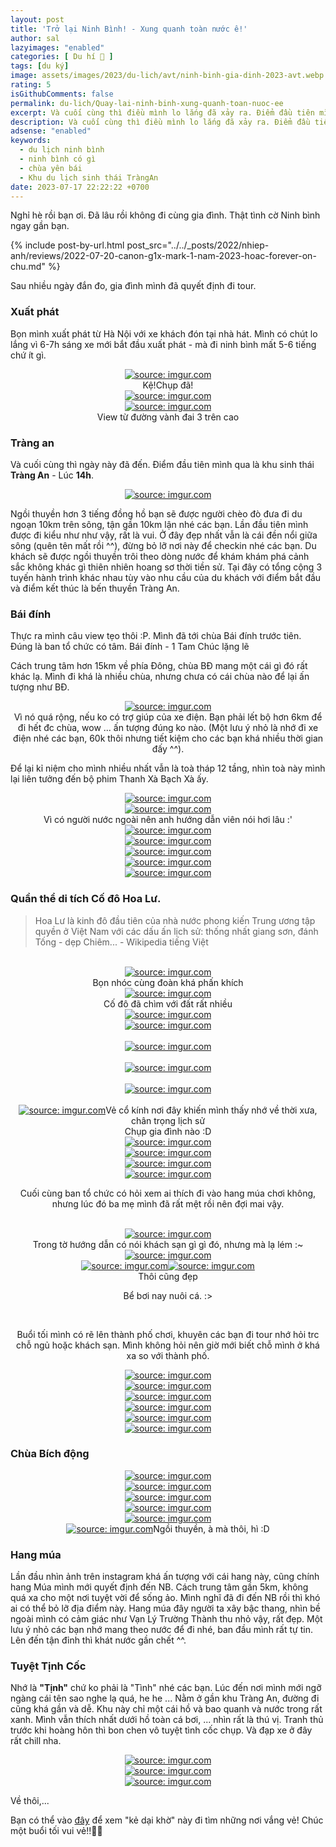 ```yaml
---
layout: post
title: 'Trở lại Ninh Bình! - Xung quanh toàn nước ê!'
author: sal
lazyimages: "enabled"
categories: [ Du hí 🛫 ]
tags: [du ký]
image: assets/images/2023/du-lich/avt/ninh-binh-gia-dinh-2023-avt.webp
rating: 5
isGithubComments: false
permalink: du-lich/Quay-lai-ninh-binh-xung-quanh-toan-nuoc-ee
excerpt: Và cuối cùng thì điều mình lo lắng đã xảy ra. Điểm đầu tiên mình qua là khu sinh thái Tràng An - Lúc 14h.
description: Và cuối cùng thì điều mình lo lắng đã xảy ra. Điểm đầu tiên mình qua là khu sinh thái Tràng An - Lúc 14h.
adsense: "enabled"
keywords:
  - du lịch ninh bình
  - ninh bình có gì
  - chùa yên bái
  - Khu du lịch sinh thái TràngAn
date: 2023-07-17 22:22:22 +0700
---
```


Nghỉ hè rồi bạn ơi. Đã lâu rồi không đi cùng gia đình. Thật tình cờ Ninh bình ngay gần bạn.

{% include post-by-url.html post_src="../../_posts/2022/nhiep-anh/reviews/2022-07-20-canon-g1x-mark-1-nam-2023-hoac-forever-on-chu.md" %}

Sau nhiều ngày đắn đo, gia đình mình đã quyết định đi tour.

### Xuất phát

Bọn mình xuất phát từ Hà Nội với xe khách đón tại nhà hát. Mình có chút lo lắng vì 6-7h sáng xe mới bắt đầu xuất phát - mà đi ninh bình mất 5-6 tiếng chứ ít gì.

<div class="content" style="text-align:center; "><a href="https://imgur.com/MH0EzXM"><img src="https://i.imgur.com/MH0EzXM.jpg" title="source: imgur.com" /></a><br><span class="image-caption">Kệ!Chụp đã!</span><br><a href="https://imgur.com/fLZA24Y"><img src="https://i.imgur.com/fLZA24Y.jpg" title="source: imgur.com" /></a><br><a href="https://imgur.com/uDMlPt0"><img src="https://i.imgur.com/uDMlPt0.jpg" title="source: imgur.com" /></a><br><span class="image-caption">View từ đường vành đai 3 trên cao</span></div>

### Tràng an

Và cuối cùng thì ngày này đã đến. Điểm đầu tiên mình qua là khu sinh thái **Tràng An** - Lúc **14h**.

<div class="content" style="text-align:center; "><a href="https://imgur.com/djVCTsQ"><img src="https://i.imgur.com/djVCTsQ.jpg" title="source: imgur.com" /></a></div>

Ngồi thuyền hơn 3 tiếng đồng hồ bạn sẽ được người chèo đò đưa đi du ngoạn 10km trên sông, tận gần 10km lận nhé các bạn. Lần đầu tiên mình được đi kiểu như như vậy, rất là vui. Ở đây đẹp nhất vẫn là cái đền nổi giữa sông (quên tên mất rồi ^^), đừng bỏ lỡ nơi này để checkin nhé các bạn. Du khách sẽ được ngồi thuyền trôi theo dòng nước để khám khám phá cảnh sắc không khác gì thiên nhiên hoang sơ thời tiền sử. Tại đây có tổng cộng 3 tuyến hành trình khác nhau tùy vào nhu cầu của du khách với điểm bắt đầu và điểm kết thúc là bến thuyền Tràng An.

### Bái đính

Thực ra mình câu view tẹo thôi :P. Mình đã tới chùa Bái đính trước tiên. Đúng là ban tổ chức có tâm. Bái đính - 1 Tam Chúc lặng lẽ


Cách trung tâm hơn 15km về phía Đông, chùa BĐ mang một cái gì đó rất khác lạ. Mình đi khá là nhiều chùa, nhưng chưa có cái chùa nào để lại ấn tượng như BĐ.

<div class="content" style="text-align:center; "><a href="https://imgur.com/rAQn7Rq"><img src="https://i.imgur.com/rAQn7Rq.jpg" title="source: imgur.com" /></a><br><span class="image-caption">Vì nó quá rộng, nếu ko có trợ giúp của xe điện. Bạn phải lết bộ hơn 6km để đi hết đc chùa, wow ... ấn tượng đúng ko nào. (Một lưu ý nhỏ là nhớ đi xe điện nhé các bạn, 60k thôi nhưng tiết kiệm cho các bạn khá nhiều thời gian đấy ^^).</span></div>

Để lại kỉ niệm cho mình nhiều nhất vẫn là toà tháp 12 tầng, nhìn toà này mình lại liên tưởng đến bộ phim Thanh Xà Bạch Xà ấy.

<div class="content" style="text-align:center; ">
<a href="https://imgur.com/5Ju0uwx"><img src="https://i.imgur.com/5Ju0uwx.jpg" title="source: imgur.com" /></a><br><a href="https://imgur.com/963jK4u"><img src="https://i.imgur.com/963jK4u.jpg" title="source: imgur.com" /></a><br><span class="image-caption">Vì có người nước ngoài nên anh hướng dẫn viên nói hơi lâu :'</span><br><a href="https://imgur.com/ioo8ixD"><img src="https://i.imgur.com/ioo8ixD.jpg" title="source: imgur.com" /></a><br><a href="https://imgur.com/0qvd0z9"><img src="https://i.imgur.com/0qvd0z9.jpg" title="source: imgur.com" /></a><br><a href="https://imgur.com/1hWaal9"><img src="https://i.imgur.com/1hWaal9.jpg" title="source: imgur.com" /></a><br><a href="https://imgur.com/JpsawWn"><img src="https://i.imgur.com/JpsawWn.jpg" title="source: imgur.com" /></a><br><a href="https://imgur.com/PjXUnZo"><img src="https://i.imgur.com/PjXUnZo.jpg" title="source: imgur.com" /></a></div>

### Quần thể di tích Cố đô Hoa Lư.

<blockquote>Hoa Lư là kinh đô đầu tiên của nhà nước phong kiến Trung ương tập quyền ở Việt Nam với các dấu ấn lịch sử: thống nhất giang sơn, đánh Tống - dẹp Chiêm... - Wikipedia tiếng Việt
</blockquote><br>
<div class="content" style="text-align:center; "><a href="https://imgur.com/GliVusm"><img src="https://i.imgur.com/GliVusm.jpg" title="source: imgur.com" /></a><br><span class="image-caption">Bọn nhóc cùng đoàn khá phấn khích</span><br><a href="https://imgur.com/vtMnMri"><img src="https://i.imgur.com/vtMnMri.jpg" title="source: imgur.com" /></a><br><span class="image-caption">Cố đô đã chìm với đất rất nhiều</span><br><a href="https://imgur.com/GliVusm"><a href="https://imgur.com/LMqQWov"><img src="https://i.imgur.com/LMqQWov.jpg" title="source: imgur.com" /></a><br><a href="https://imgur.com/GliVusm"><a href="https://imgur.com/stWQx3s"><img src="https://i.imgur.com/stWQx3s.jpg" title="source: imgur.com" /></a><br><br><a href="https://imgur.com/ZQ5u8nn"><img src="https://i.imgur.com/ZQ5u8nn.jpg" title="source: imgur.com" /></a><br><br><a href="https://imgur.com/oOWRsDZ"><img src="https://i.imgur.com/oOWRsDZ.jpg" title="source: imgur.com" /></a><br><br><a href="https://imgur.com/4o1ngDW"><img src="https://i.imgur.com/4o1ngDW.jpg" title="source: imgur.com" /></a><br><br><a href="https://imgur.com/sKBJi5E"><img src="https://i.imgur.com/sKBJi5E.jpg" title="source: imgur.com" /></a><span class="image-caption">Vẻ cổ kính nơi đây khiến mình thấy nhớ về thời xưa, chân trọng lịch sử</span><br>Chụp gia đình nào :D<br><a href="https://imgur.com/tk2ND9I"><img src="https://i.imgur.com/tk2ND9I.jpg" title="source: imgur.com" /></a><br><a href="https://imgur.com/vUr5Q9U"><img src="https://i.imgur.com/vUr5Q9U.jpg" title="source: imgur.com" /></a><br><a href="https://imgur.com/pJAY231"><img src="https://i.imgur.com/pJAY231.jpg" title="source: imgur.com" /></a><br><a href="https://imgur.com/LDSX9lZ"><img src="https://i.imgur.com/LDSX9lZ.png" title="source: imgur.com" /></a><br><p>Cuối cùng ban tổ chức có hỏi xem ai thích đi vào hang múa chơi không, nhưng lúc đó ba mẹ mình đã rất mệt rồi nên đợi mai vậy.</p><br><a href="https://imgur.com/YG1j6jb"><img src="https://i.imgur.com/YG1j6jb.jpg" title="source: imgur.com" /></a><br><span class="image-caption">Trong tờ hướng dẫn có nói khách sạn gì gì đó, nhưng mà lạ lém :~</span>
<a href="https://imgur.com/czcjS4h"><img src="https://i.imgur.com/czcjS4h.jpg" title="source: imgur.com" /></a><br><a href="https://imgur.com/xG4HUUg"><img src="https://i.imgur.com/xG4HUUg.jpg" title="source: imgur.com" /></a><a href="https://imgur.com/xG4HUUg"><img src="https://i.imgur.com/xG4HUUg.jpg" title="source: imgur.com" /></a><br><span class="image-caption">Thôi cũng đẹp</span><br><p>Bể bơi nay nuôi cá. :></p><br><p>Buổi tối mình có rẽ lên thành phố chơi, khuyên các bạn đi tour nhớ hỏi trc chỗ ngủ hoặc khách sạn. Mình không hỏi nên giờ mới biết chỗ mình ở khá xa so với thành phố.</p>
<a href="https://imgur.com/UBlUOnL"><img src="https://i.imgur.com/UBlUOnL.jpg" title="source: imgur.com" /></a><br><a href="https://imgur.com/GbDosiD"><img src="https://i.imgur.com/GbDosiD.jpg" title="source: imgur.com" /></a><br><a href="https://imgur.com/GbDosiD"><img src="https://i.imgur.com/GbDosiD.jpg" title="source: imgur.com" /></a><br><a href="https://imgur.com/COVmJuZ"><img src="https://i.imgur.com/COVmJuZ.jpg" title="source: imgur.com" /></a><br><a href="https://imgur.com/IzEaq9G"><img src="https://i.imgur.com/IzEaq9G.jpg" title="source: imgur.com" /></a><br><a href="https://imgur.com/K94IvOx"><img src="https://i.imgur.com/K94IvOx.jpg" title="source: imgur.com" /></a></div>
<h3>Chùa Bích động</h3>
<div class="content" style="text-align:center; ">
<a href="https://imgur.com/PVrPtBp"><img src="https://i.imgur.com/PVrPtBp.jpg" title="source: imgur.com" /></a><br><a href="https://imgur.com/SAbfdaG"><img src="https://i.imgur.com/SAbfdaG.jpg" title="source: imgur.com" /></a><br><a href="https://imgur.com/OUlhfar"><img src="https://i.imgur.com/OUlhfar.jpg" title="source: imgur.com" /></a><br><a href="https://imgur.com/qGC98vx"><img src="https://i.imgur.com/qGC98vx.jpg" title="source: imgur.com" /></a><br><a href="https://imgur.com/8bKdOgv"><img src="https://i.imgur.com/8bKdOgv.jpg" title="source: imgur.com" /></a><br><a href="https://imgur.com/PVrPtBp"><img src="https://i.imgur.com/PVrPtBp.jpg" title="source: imgur.com" /></a><span class="image-caption">Ngồi thuyền, à mà thôi, hì :D</span><br><p></p></div>
<h3>Hang múa</h3>

Lần đầu nhìn ảnh trên instagram khá ấn tượng với cái hang này, cũng chính hang Múa mình mới quyết định đến NB. Cách trung tâm gần 5km, không quá xa cho một nơi tuyệt vời để sống ảo. Mình nghĩ đã đi đến NB rồi thì khó ai có thể bỏ lỡ địa điểm này. Hang múa đây người ta xây bậc thang, nhìn bề ngoài mình có cảm giác như Vạn Lý Trường Thành thu nhỏ vậy, rất đẹp. Một lưu ý nhỏ các bạn nhớ mang theo nước để đi nhé, ban đầu mình rất tự tin. Lên đến tận đỉnh thì khát nước gần chết ^^.

<h3>Tuyệt Tịnh Cốc</h3>

Nhớ là **"Tịnh"** chứ ko phải là "Tình" nhé các bạn. Lúc đến nơi mình mới ngỡ ngàng cái tên sao nghe lạ quá, he he ... Nằm ở gần khu Tràng An, đường đi cũng khá gần và dễ. Khu này chỉ một cái hồ và bao quanh và nước trong rất xanh. Mình vẫn thích nhất dưới hồ toàn cá bơi, ... nhìn rất là thú vị.
Tranh thủ trước khi hoàng hôn thì bon chen vô tuyệt tình cốc chụp. Và đạp xe ở đây rất chill nha.

<div class="content" style="text-align:center; ">
<a href="https://imgur.com/swoh4H9"><img src="https://i.imgur.com/swoh4H9.jpg" title="source: imgur.com" /></a><br><a href="https://imgur.com/m6xEF63"><img src="https://i.imgur.com/m6xEF63.jpg" title="source: imgur.com" /></a><br><a href="https://imgur.com/gYeyMsJ"><img src="https://i.imgur.com/gYeyMsJ.jpg" title="source: imgur.com" /></a><br>
</div>

Về thôi,...


Bạn có thể vào <a href="https://www.facebook.com/media/set/?vanity=nntatlu&set=a.2574616576014311" target="_blank" class="item-link item-content link external" id="facebook" onclick='getHrefOnclickAndRedirectWithLink(event)'>đây</a> để xem "kẻ dại khờ" này đi tìm những nơi vắng vẻ! Chúc một buổi tối vui vẻ!!👨‍🚀

<script>
var root_url=window.location.origin;function getHrefOnclickAndRedirectWithLink(t){t.preventDefault();t=t.currentTarget.getAttribute("href");window.location=[root_url,"/redirect?url=",encodeURIComponent(t)].join("")}
</script>

<style>
.box{display:flex;align-items:center;justify-content:center;background:#aaa;margin:20px 0;width:100%;min-height:200px;border:2px #ccc solid;color:#fff}.row{display:flex;flex-wrap:wrap;padding:0 4px}.column{flex:25%;max-width:25%;padding:0 4px}.column img{margin-top:8px;vertical-align:middle;width:100%}@media screen and (max-width: 800px){.column{flex:50%;max-width:50%}}@media screen and (max-width: 600px){.column{flex:100%;max-width:100%}}video{max-width:100%;height:auto}
</style>
<script>
let myVideo=document.getElementById("video1");if(myVideo){function i(){myVideo.paused?myVideo.play():myVideo.pause()}function e(){myVideo.width=560}function d(){myVideo.width=228}function o(){myVideo.width=320}myVideo.play()}
</script>
<style>
iframe{margin:auto;display:block}.video-container{position:relative;padding-bottom:56.25%}.video-container iframe{position:absolute;top:0;left:0;width:100%;height:100%}.video{aspect-ratio:16/9;width:100%}
</style>
